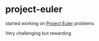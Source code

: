 # project-euler
started working on [Project Euler](https://projecteuler.net/) problems

Very challenging but rewarding

